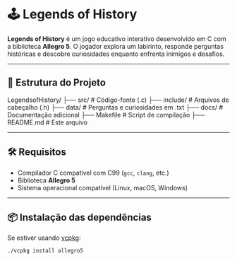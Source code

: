 # 🕹️ Legends of History

**Legends of History** é um jogo educativo interativo desenvolvido em C com a biblioteca **Allegro 5**. O jogador explora um labirinto, responde perguntas históricas e descobre curiosidades enquanto enfrenta inimigos e desafios.

---

## 📁 Estrutura do Projeto
LegendsofHistory/
├── src/             # Código-fonte (.c)
├── include/         # Arquivos de cabeçalho (.h)
├── data/            # Perguntas e curiosidades em .txt
├── docs/            # Documentação adicional
├── Makefile         # Script de compilação
├── README.md        # Este arquivo

---

## 🛠️ Requisitos

- Compilador C compatível com C99 (`gcc`, `clang`, etc.)
- Biblioteca **Allegro 5**
- Sistema operacional compatível (Linux, macOS, Windows)

---

## 📦 Instalação das dependências

Se estiver usando [vcpkg](https://github.com/microsoft/vcpkg):

```bash
./vcpkg install allegro5